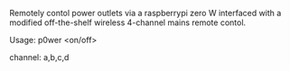 Remotely contol power outlets via a raspberrypi zero W interfaced with a modified off-the-shelf wireless 4-channel mains remote contol.

Usage: p0wer <channel> <on/off>

  channel: a,b,c,d
